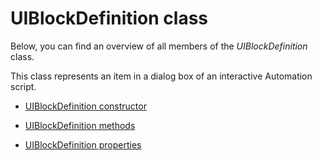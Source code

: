 # UIBlockDefinition class

Below, you can find an overview of all members of the *UIBlockDefinition* class.

This class represents an item in a dialog box of an interactive Automation script.

- [UIBlockDefinition constructor](UIBlockDefinition_constructor.md)

- [UIBlockDefinition methods](UIBlockDefinition_methods.md)

- [UIBlockDefinition properties](UIBlockDefinition_properties.md)
